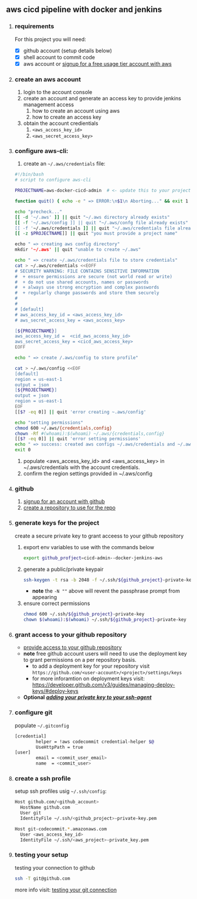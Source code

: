 
## aws cicd pipeline with docker and jenkins
   
1. ### requirements

   For this project you will need:
   
   - [x] github account (setup details below)
   - [x] shell account to commit code
   - [x] aws account or [signup for a free usage tier account with aws](https://aws.amazon.com/free/)
   
1. ### create an aws account

   1. login to the account console
   1. create an account and generate an access key to provide jenkins management access
      1. how to create an account using aws
      1. how to create an access key
   1. obtain the account credientials
      1. `<aws_access_key_id>`
      1. `<aws_secret_access_key>`

1. ### configure aws-cli:

   1. create an `~/.aws/credentials` file:
   
   ```bash
   #!/bin/bash
   # script to configure aws-cli
   
   PROJECTNAME=aws-docker-cicd-admin  # <- update this to your project name
   
   function quit() { echo -e " => ERROR:\n$1\n Aborting..." && exit 1 2>/dev/null}
   
   echo "precheck..."
   [[ -d '~/.aws' ]] || quit "~/.aws directory already exists"
   [[ -f '~/.aws/config ]] || quit "~/.aws/confg file already exists"
   [[ -f '~/.aws/credentials ]] || quit "~/.aws/credentials file already exists   "
   [[ -z $PROJECTNAME]] || quit "you must provide a project name"

   echo " => creating aws config directory"
   mkdir '~/.aws' || quit "unable to create ~/.aws"

   echo " => create ~/.aws/credentials file to store credentials"
   cat > ~/.aws/credentials <<EOFF
   # SECURITY WARNING: FILE CONTAINS SENSITIVE INFORMATION
   #  + ensure permissions are secure (not world read or write)
   #  + do not use shared accounts, names or passwords
   #  + always use strong encryption and complex passwords
   #  + regularly change passwords and store them securely
   #
   #
   # [default]
   # aws_access_key_id = <aws_access_key_id>
   # aws_secret_access_key = <aws_access_key>
   
   [${PROJECTNAME}]
   aws_access_key_id =  <cid_aws_access_key_id>
   aws_secret_access_key = <cicd_aws_access_key>
   EOFF
   
   echo " => create /.aws/config to store profile"

   cat > ~/.aws/config <<EOF
   [default]
   region = us-east-1
   output = json
   [${PROJECTNAME}]
   output = json
   region = us-east-1
   EOF
   [[$? -eq 0]] || quit 'error creating ~.aws/config'   

   echo "setting permissions"
   chmod 600 ~/.aws/{credentials,config} 
   chown -Rf #(whoami):$(whoami) ~/.aws/{credentials,config}
   [[$? -eq 0]] || quit 'error setting permissions'
   echo " => success: created aws configs ~/.aws/credentials and ~/.aws/config"
   exit 0
   ```
   1. populate <aws_access_key_id>  and <aws_access_key> in ~/.aws/credentials with the account credentials.
   1. confirm the region settings provided in ~/.aws/config
1. ### github

   1. [signup for an account with github](https://help.github.com/articles/signing-up-for-a-new-github-account/)<br>
   1. [create a repository to use for the repo](https://help.github.com/articles/create-a-repo/)<br>


1. ### generate keys for the project

   create a secure private key to grant acceess to your github repository

   1. export env variables to use with the commands below
      ```bash
      export github_profject=cicd-admin--docker-jenkins-aws
      ```
   1. generate a public/private keypair
      ```bash
      ssh-keygen -t rsa -b 2048 -f ~/.ssh/${github_project}-private-key -N ""
      ```
      - **note** the `-N ""` above will revent the passphrase prompt from appearing
   1. ensure correct permissions
      ```bash
      chmod 600 ~/.ssh/${github_project}-private-key
      chown $(whoami):$(whoami) ~/.ssh/${github_project}-private-key
      ```
1. ### grant access to your github repository

      - [provide access to your github repository](https://help.github.com/articles/adding-a-new-ssh-key-to-your-github-account/)
      - **note** free github account users will need to use the deployment key to grant permissions on a per repository basis.
         - to add a deployment key for your repository visit `https://github.com/<user-account>/<project>/settings/keys`
         - for more inforamtion on deployment keys visit: https://developer.github.com/v3/guides/managing-deploy-keys/#deploy-keys
      - **Optional** [***adding your private key to your ssh-agent***](https://help.github.com/articles/generating-a-new-ssh-key-and-adding-it-to-the-ssh-agent)


1. ### configure git

   populate `~/.gitconfig`
   
   ```bash
   [credential]
           helper = !aws codecommit credential-helper $@
           UseHttpPath = true
   [user]
           email = <commit_user_email>
           name  = <commit_user>
   ```
   
1. ### create a ssh profile
   setup ssh profiles usig `~/.ssh/config`:

   ```bash
   Host github.com/<github_account>
     HostName github.com
     User git
     IdentityFile ~/.ssh/<github_project>-private-key.pem
   
   Host git-codecommit.*.amazonaws.com
     User <aws_access_key_id>
     IdentityFile ~/.ssh/<aws_project>-private_key.pem
   ```

1. ### testing your setup

   testing your connection to github
   ```bash
   ssh -T git@github.com
   ```
   more info visit: [testing your git connection](https://help.github.com/articles/testing-your-ssh-connection/)<br>
